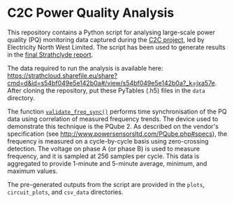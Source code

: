 # C2C Power Quality Analysis

This repository contains a Python script for analysing large-scale power quality (PQ) monitoring data captured during the [C2C project](http://www.enwl.co.uk/c2c), led by Electricity North West Limited. The script has been used to generate results in the [final Strathclyde report](http://strathprints.strath.ac.uk/54345/8/Blair_Booth_2014_Analysis_of_the_technical_performance_of_C2C_operation.pdf).

The data required to run the analysis is available here: https://strathcloud.sharefile.eu/share?cmd=d&id=s54bf049e5e142b0a#/view/s54bf049e5e142b0a?_k=jxa57e. After cloning the repository, put these PyTables (.h5) files in the `data` directory.

The function [`validate_freq_sync()`](https://github.com/stevenblair/c2c_pq_analysis/blob/master/pq_analysis.py#L485) performs time synchronisation of the PQ data using correlation of measured frequency trends. The device used to demonstrate this technique is the PQube 2. As described on the vendor's specification (see http://www.powersensorsltd.com/PQube.php#specs), the frequency is measured on a cycle-by-cycle basis using zero-crossing detection. The voltage on phase A (or phase B) is used to measure frequency, and it is sampled at 256 samples per cycle. This data is aggregated to provide 1-minute and 5-minute average, minimum, and maximum values.

The pre-generated outputs from the script are provided in the `plots`, `circuit_plots`, and `csv_data` directories.
